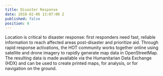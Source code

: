 ```yaml
---
title: Disaster Response
date: 2018-02-06 13:07:00 Z
published: false
position: 8
---
```


Location is critical to disaster response: first responders need fast, reliable information to reach affected areas post-disaster and prioritize aid. Through rapid response activations, the HOT community works together online using satellite and drone imagery to rapidly generate map data in OpenStreetMap. The resulting data is made available via the Humanitarian Data Exchange (HDX) and can be used to create printed maps, for analysis, or for navigation on the ground.